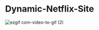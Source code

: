 # Dynamic-Netflix-Site
![ezgif com-video-to-gif (2)](https://github.com/MirhatHamit/Dynamic-Netflix-Site/assets/138917060/85f34559-3073-452e-b53a-b8d5965d4e40)
